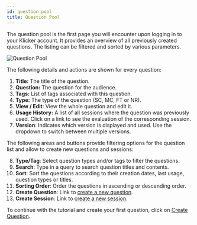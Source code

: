 ```yaml
---
id: question_pool
title: Question Pool
---
```


The question pool is the first page you will encounter upon logging in to your Klicker account. It provides an overview of all previously created questions. The listing can be filtered and sorted by various parameters.

![Question Pool](assets/question_pool.png)

The following details and actions are shown for every question:

1. **Title:** The title of the question.
2. **Question:** The question for the audience.
3. **Tags:** List of tags associated with this question.
4. **Type:** The type of the question (SC, MC, FT or NR).
5. **View / Edit**: View the whole question and edit it.
6. **Usage History:** A list of all sessions where the question was previously used. Click on a link to see the evaluation of the corresponding session.
7. **Version**: Indicates which version is displayed and used. Use the dropdown to switch between multiple versions.

The following areas and buttons provide filtering options for the question list and allow to create new questions and sessions:

8. **Type/Tag**: Select question types and/or tags to filter the questions.
9. **Search**: Type in a query to search question titles and contents.
10. **Sort**: Sort the questions according to their creation dates, last usage, question types or titles.
11. **Sorting Order**: Order the questions in ascending or descending order.
12. **Create Question**: Link to [create a new question](question_create.md).
13. **Create Session**: Link to [create a new session](session_create.md).

To continue with the tutorial and create your first question, click on [Create Question](question_create.md).
